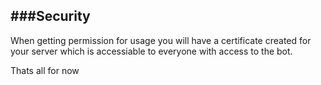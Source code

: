 ###Security
-----------

When getting permission for usage you will have a certificate created for your server which is accessiable to everyone with access to the bot.

Thats all for now
